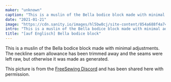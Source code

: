 ```yaml
---
maker: "unknown"
caption: "This is a muslin of the Bella bodice block made with minimal adjustments"
date: "2021-01-21"
image: "https://cdn.sanity.io/images/hl5bw8cj/site-content/854a688f4a7447de0b44f8371dbb2d3e0fdce9ea-1488x1680.jpg"
intro: "This is a muslin of the Bella bodice block made with minimal adjustments. The neckline seam allowance has been trimmed away and the seams were left raw, but otherwise it was made as generated."
title: "[auf Englisch] Bella bodice block"
---
```



This is a muslin of the Bella bodice block made with minimal adjustments. The neckline seam allowance has been trimmed away and the seams were left raw, but otherwise it was made as generated.

<Note>

This picture is from the [FreeSewing Discord](https://discord.freesewing.org/) and has been shared here with permission.

</Note>

